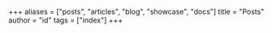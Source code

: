 +++
aliases = ["posts", "articles", "blog", "showcase", "docs"]
title = "Posts"
author = "id"
tags = ["index"]
+++

